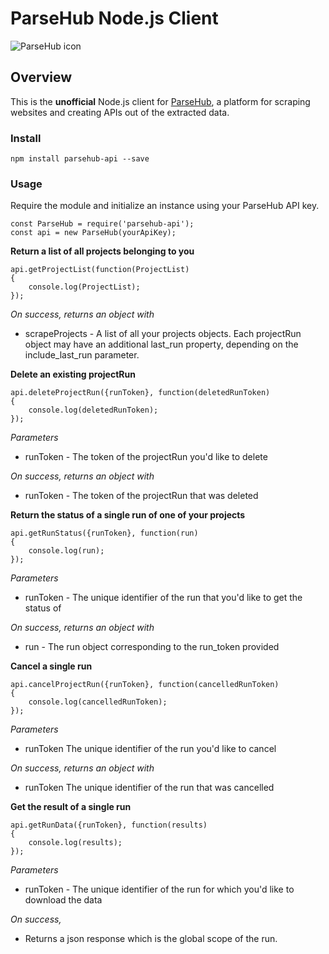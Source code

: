 # ParseHub Node.js Client

![ParseHub icon](https://www.parsehub.com/static/images/parsehub_logo2.svg)

## Overview

This is the **unofficial** Node.js client for [ParseHub](https://www.parsehub.com/), a platform for scraping websites and creating APIs out of the extracted data.

### Install

    npm install parsehub-api --save

### Usage

Require the module and initialize an instance using your ParseHub API key.

    const ParseHub = require('parsehub-api');
    const api = new ParseHub(yourApiKey);

**Return a list of all projects belonging to you**

```
api.getProjectList(function(ProjectList)
{
	console.log(ProjectList);
});
```

*On success, returns an object with*

* scrapeProjects - A list of all your projects objects. Each projectRun object may have an additional last_run property, depending on the include_last_run parameter.

**Delete an existing projectRun**

```
api.deleteProjectRun({runToken}, function(deletedRunToken)
{
	console.log(deletedRunToken);
});
```
*Parameters*

* runToken - The token of the projectRun you'd like to delete

*On success, returns an object with*

* runToken - The token of the projectRun that was deleted

**Return the status of a single run of one of your projects**

```
api.getRunStatus({runToken}, function(run)
{
	console.log(run);
});
```
*Parameters*

* runToken - The unique identifier of the run that you'd like to get the status of

*On success, returns an object with*

* run - The run object corresponding to the run_token provided

**Cancel a single run**

```
api.cancelProjectRun({runToken}, function(cancelledRunToken)
{
	console.log(cancelledRunToken);
});
```
*Parameters*

* runToken	The unique identifier of the run you'd like to cancel

*On success, returns an object with*

* runToken	The unique identifier of the run that was cancelled

**Get the result of a single run**

```
api.getRunData({runToken}, function(results)
{
	console.log(results);
});
```
*Parameters*

* runToken - The unique identifier of the run for which you'd like to download the data

*On success,*

* Returns a json response which is the global scope of the run.
